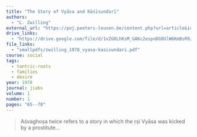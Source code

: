 ```yaml
---
title: "The Story of Vyāsa and Kāśīsundarī"
authors:
  - "L. Zwilling"
external_url: "https://poj.peeters-leuven.be/content.php?url=article&id=3286392&journal_code=JIABS"
drive_links:
  - "https://drive.google.com/file/d/1vZG0LhKsM_GAKc2espnDG0UlW6KmBsR9/view?usp=drivesdk"
file_links:
  - "smallpdfs/zwilling_1978_vyasa-kasisundari.pdf"
course: social
tags:
  - tantric-roots
  - families
  - desire
year: 1978
journal: jiabs
volume: 1
number: 1
pages: "65--70"
---
```


> Aśvaghoṣa twice refers to a story in which the ṛṣi Vyāsa was kicked by a prostitute...

